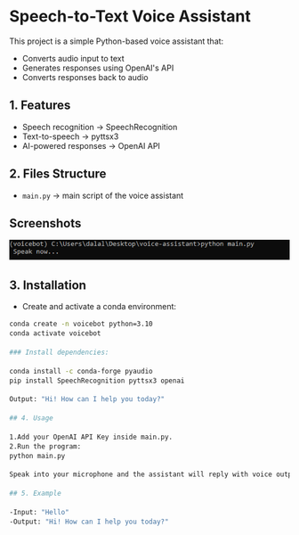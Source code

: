 # Speech-to-Text Voice Assistant

This project is a simple Python-based voice assistant that:

- Converts audio input to text
- Generates responses using OpenAI's API
- Converts responses back to audio

## 1. Features
- Speech recognition → SpeechRecognition  
- Text-to-speech → pyttsx3  
- AI-powered responses → OpenAI API  

## 2. Files Structure
- `main.py` → main script of the voice assistant

## Screenshots
![App Screenshot](voice-assistant/Screenshot_1.png.png)

## 3. Installation
- Create and activate a conda environment:
```bash
conda create -n voicebot python=3.10
conda activate voicebot

### Install dependencies:

conda install -c conda-forge pyaudio
pip install SpeechRecognition pyttsx3 openai

Output: "Hi! How can I help you today?"

## 4. Usage

1.Add your OpenAI API Key inside main.py.
2.Run the program:
python main.py

Speak into your microphone and the assistant will reply with voice output.

## 5. Example

-Input: "Hello"
-Output: "Hi! How can I help you today?"

